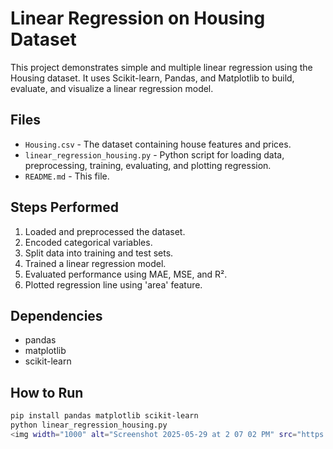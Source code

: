 # Linear Regression on Housing Dataset

This project demonstrates simple and multiple linear regression using the Housing dataset. It uses Scikit-learn, Pandas, and Matplotlib to build, evaluate, and visualize a linear regression model.

## Files
- `Housing.csv` - The dataset containing house features and prices.
- `linear_regression_housing.py` - Python script for loading data, preprocessing, training, evaluating, and plotting regression.
- `README.md` - This file.

## Steps Performed
1. Loaded and preprocessed the dataset.
2. Encoded categorical variables.
3. Split data into training and test sets.
4. Trained a linear regression model.
5. Evaluated performance using MAE, MSE, and R².
6. Plotted regression line using 'area' feature.

## Dependencies
- pandas
- matplotlib
- scikit-learn

## How to Run
```bash
pip install pandas matplotlib scikit-learn
python linear_regression_housing.py
<img width="1000" alt="Screenshot 2025-05-29 at 2 07 02 PM" src="https://github.com/user-attachments/assets/6e588a98-d49c-4bdb-8c8e-497605be1a16" />

